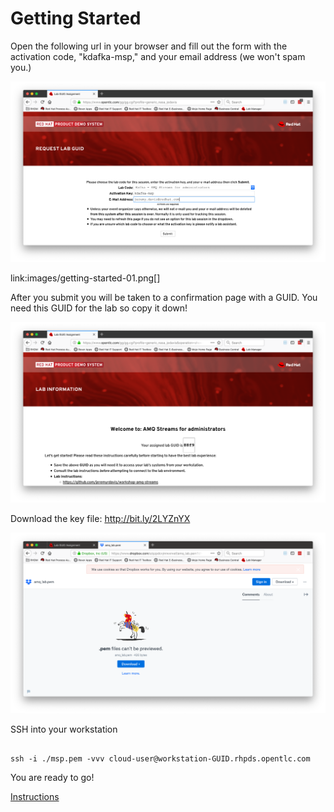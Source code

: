 # Getting Started

Open the following url in your browser and fill out the form with the activation code, "kdafka-msp," and your email address (we won't spam you.)

![Getting Started Form](images/getting-started-01.png "Step 1")

link:images/getting-started-01.png[]

After you submit you will be taken to a confirmation page with a GUID.  You need this GUID for the lab so copy it down!

![GUID](images/getting-started-02.png "Step 1 - GUID")

Download the key file: http://bit.ly/2LYZnYX

![Dopbbox](images/getting-started-03.png "Step 3 - Download pem file")

SSH into your workstation

```shell

ssh -i ./msp.pem -vvv cloud-user@workstation-GUID.rhpds.opentlc.com

```

You are ready to go!

[Instructions](README.adoc)